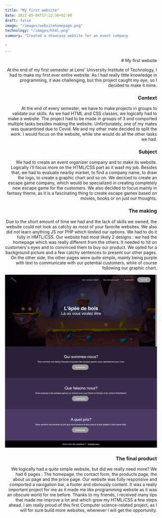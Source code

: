 ```yaml
---
title: "My first website"
date: 2022-05-04T17:12:30+02:00
draft: false
image: "/images/websitehomepage.png"
technology: "/images/html.png"
summary: "Created a showcase website for an event company                             

"
---
```

<div style="text-align: right">
# My first website

At the end of my first semester at Lens' University Institute of Technology, I had to make my first ever entire website. As I had really little knowledge in programming, it was challenging, but this project caught my eye, so I decided to make it mine.

### Context

At the end of every semester, we have to make projects in groups to validate our skills. As we had HTML and CSS classes, we logically had to make a website. The project had to be made in groups of 3 and comported multiple tasks besides making the website. Unfortunately, one of my mates was quarantined due to Covid. Me and my other mate decided to split the work. I would focus on the website, while she would do all the other tasks we had.

### Subject

We had to create an event organizer company and to make its website. Logically i'll focus more on the HTML/CSS part as it wasf my job. Besides that, we had to evaluate nearby market, to find a company name, to draw the logo, to create a graphic chart and so on. 
We deciced to create an escape game company, which would be specialized in creating completely new escape game for the customers. We also decided to focus mainly in fantasy theme, as it is a fascinating thing to create escape games based on movies, books or on just our thoughts.

### The making
Due to the short amount of time we had and the lack of skills we owned, the website could not look as catchy as most of your favorite websites. We also did not learn anything JS nor PHP which limited our options. We had to do it fully in HMTL/CSS. Our website had most likely 2 designs : we had the homepage which was really different from the others. It needed to hit on customers's eyes and to convinced them to buy our product. We opted for a background picture and a few catchy sentences to present our other pages. On the other side, the other pages were quite simple, mainly being purple with text to communicate with our potential customers, while of course following our graphic chart. 

![Homepage](/images/websitehomepage.png)
### The final product

We logically had a quite simple website, but did we really need more? We had 6 pages : The homepage, the contact form, the products page, the about us page and the price page. Our website was fully responsive and comported a navigation bar, a footer and obviously content. It was a really important project for me as it made me like programming website as it was an obscure world for me before. Thanks to my friends, I received many tips that made me improve a lot and which grew my HTML/CSS a few steps ahead. I am really proud of this first Computer science-related project, as I will for sure build more websites, whenever I will get the opportunity.

</div>


